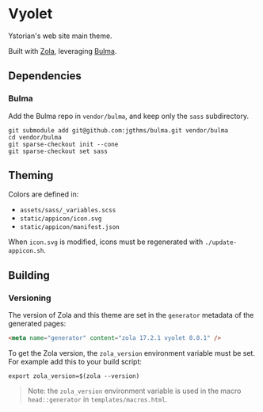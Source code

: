 # Vyolet

Ystorian's web site main theme.

Built with [Zola](https://www.getzola.org/), leveraging [Bulma](https://bulma.io/).

## Dependencies

### Bulma

Add the Bulma repo in `vendor/bulma`, and keep only the `sass` subdirectory.

```shell
git submodule add git@github.com:jgthms/bulma.git vendor/bulma
cd vendor/bulma
git sparse-checkout init --cone
git sparse-checkout set sass
```

## Theming

Colors are defined in:

- `assets/sass/_variables.scss`
- `static/appicon/icon.svg`
- `static/appicon/manifest.json`

When `icon.svg` is modified, icons must be regenerated with `./update-appicon.sh`.

## Building

### Versioning

The version of Zola and this theme are set in the `generator` metadata of the
generated pages:

```html
<meta name="generator" content="zola 17.2.1 vyolet 0.0.1" />
```

To get the Zola version, the `zola_version` environment variable must be set.
For example add this to your build script:

```shell
export zola_version=$(zola --version)
```

> Note: the `zola_version` environment variable is used in the macro
> `head::generator` in `templates/macros.html`.
